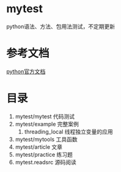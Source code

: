 # mytest
python语法、方法、包用法测试，不定期更新
# 参考文档
[python官方文档](https://docs.python.org/zh-cn/3/index.html)
# 目录
1. mytest/mytest 代码测试
2. mytest/example 完整案例
    1. threading_local 线程独立变量的应用
3. mytest/mytools 工具函数
4. mytest/article 文章
5. mytest/practice 练习题
6. mytest.readsrc 源码阅读